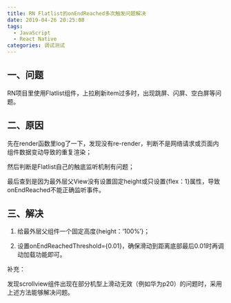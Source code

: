 ```yaml
---
title: RN Flatlist的onEndReached多次触发问题解决
date: 2019-04-26 20:25:08
tags: 
  - JavaScript 
  - React Native
categories: 调试测试
---
```


## 一、问题

RN项目里使用Flatlist组件，上拉刷新item过多时，出现跳屏、闪屏、空白屏等问题。

## 二、原因

先在render函数里log了一下，发现没有re-render，判断不是网络请求或页面内组件数据变动导致的重复渲染；

然后判断是Flatlist自己的触底监听机制有问题；

最后查到是因为最外层父View没有设置固定height或只设置{flex：1}属性，导致onEndReached不能正确监听事件。

## 三、解决

1. 给最外层父组件一个固定高度{height：‘100%’}；

2. 设置onEndReachedThreshold={0.01}，确保滑动到距离底部最后0.01时再调动加载功能即可。

补充：

发现scrollview组件出现在部分机型上滑动无效（例如华为p20）的问题时，采用上述方法能够解决问题。
